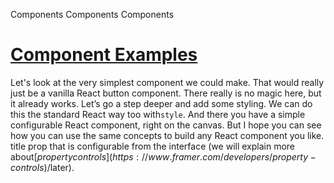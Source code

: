 Components
Components
Components
# [Component Examples](https://www.framer.com/developers/component-examples#component-examples)
Let's look at the very simplest component we could make. That would really just be a vanilla React button component. There really is no magic here, but it already works.
Let’s go a step deeper and add some styling. We can do this the standard React way too with`style`.
And there you have a simple configurable React component, right on the canvas. But I hope you can see how you can use the same concepts to build any React component you like. title prop that is configurable from the interface (we will explain more about$[property controls](https://www.framer.com/developers/property-controls)/$later).
